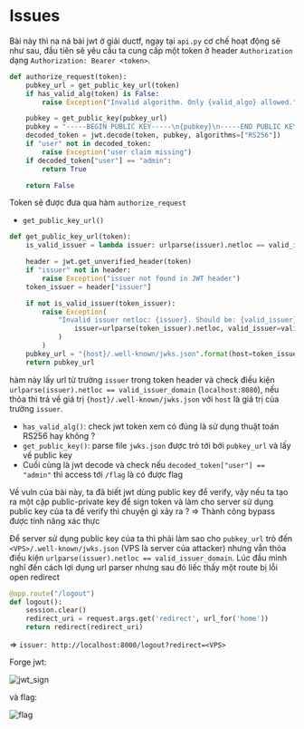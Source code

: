 # Issues

Bài này thì na ná bài jwt ở giải ductf, ngay tại `api.py` cơ chế hoạt động sẽ như sau, đầu tiên sẽ yêu cầu ta cung cấp một token ở header `Authorization` dạng `Authorization: Bearer <token>`.

```python
def authorize_request(token):
    pubkey_url = get_public_key_url(token)
    if has_valid_alg(token) is False:
        raise Exception("Invalid algorithm. Only {valid_algo} allowed.".format(valid_algo=valid_algo))

    pubkey = get_public_key(pubkey_url)
    pubkey = "-----BEGIN PUBLIC KEY-----\n{pubkey}\n-----END PUBLIC KEY-----".format(pubkey=pubkey).encode()
    decoded_token = jwt.decode(token, pubkey, algorithms=["RS256"])
    if "user" not in decoded_token:
        raise Exception("user claim missing")
    if decoded_token["user"] == "admin":
        return True

    return False
```

Token sẽ được đưa qua hàm `authorize_request`
- `get_public_key_url()`

```python
def get_public_key_url(token):
    is_valid_issuer = lambda issuer: urlparse(issuer).netloc == valid_issuer_domain

    header = jwt.get_unverified_header(token)
    if "issuer" not in header:
        raise Exception("issuer not found in JWT header")
    token_issuer = header["issuer"]

    if not is_valid_issuer(token_issuer):
        raise Exception(
            "Invalid issuer netloc: {issuer}. Should be: {valid_issuer}".format(
                issuer=urlparse(token_issuer).netloc, valid_issuer=valid_issuer_domain
            )
        )
    pubkey_url = "{host}/.well-known/jwks.json".format(host=token_issuer)
    return pubkey_url
```
hàm này lấy url từ trường `issuer` trong token header và check điều kiện `urlparse(issuer).netloc == valid_issuer_domain` (`localhost:8080`), nếu thỏa thì trả về giá trị `{host}/.well-known/jwks.json` với `host` là giá trị của trường `issuer`.
- `has_valid_alg()`: check jwt token xem có đúng là sử dụng thuật toán RS256 hay không ? 
- `get_public_key()`: parse file `jwks.json` được trỏ tới bởi `pubkey_url` và lấy về public key
- Cuối cùng là jwt decode và check nếu `decoded_token["user"] == "admin"` thì access tới `/flag` là có được flag


Về vuln của bài này, ta đã biết jwt dùng public key để verify, vậy nếu ta tạo ra một cặp public-private key để sign token và làm cho server sử dụng public key của ta để verify thì chuyện gì xảy ra ? => Thành công bypass được tính năng xác thực

Để server sử dụng public key của ta thì phải làm sao cho `pubkey_url` trỏ đến `<VPS>/.well-known/jwks.json` (VPS là server của attacker) nhưng vẫn thỏa điều kiện `urlparse(issuer).netloc == valid_issuer_domain`. Lúc đầu mình nghĩ đến cách lợi dụng url parser nhưng sau đó liếc thấy một route bị lỗi open redirect

```python
@app.route("/logout")
def logout():
    session.clear()
    redirect_uri = request.args.get('redirect', url_for('home'))
    return redirect(redirect_uri)
```

=> `issuer: http://localhost:8000/logout?redirect=<VPS>`


Forge jwt:

![jwt_sign](https://user-images.githubusercontent.com/77546253/193605781-aba638aa-37a3-4310-8e59-8bf615d10f31.png)

và flag:

![flag](https://user-images.githubusercontent.com/77546253/193605811-496884e7-ad32-4232-8f86-afca4b0ce1ee.png)
